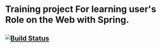 # Training project For learning user's Role on the Web with Spring.
## [![Build Status](https://travis-ci.com/ogneyar79/car_accident.svg?branch=master)](https://travis-ci.com/ogneyar79/car_accident)